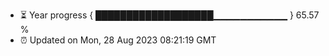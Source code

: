 - ⏳ Year progress { ███████████████████▁▁▁▁▁▁▁▁▁▁▁ } 65.57 %
- ⏰ Updated on Mon, 28 Aug 2023 08:21:19 GMT

